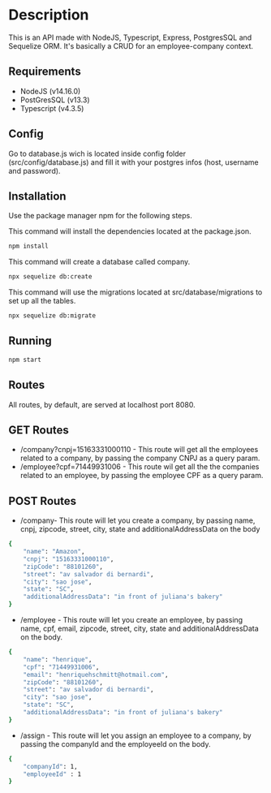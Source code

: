 
# Description

This is an API made with NodeJS, Typescript, Express, PostgresSQL and Sequelize ORM. It's basically a CRUD for an employee-company context.

## Requirements

* NodeJS (v14.16.0)
* PostGresSQL (v13.3)
* Typescript (v4.3.5)

## Config

Go to database.js wich is located inside config folder (src/config/database.js) and fill it with your postgres infos (host, username and password).

## Installation

Use the package manager npm for the following steps.

This command will install the dependencies located at the package.json.

```bash
npm install
```

This command will create a database called company.
```bash
npx sequelize db:create
```

This command will use the migrations located at src/database/migrations to set up all the tables.
```bash
npx sequelize db:migrate
```

## Running

```bash
npm start
```

## Routes
All routes, by default, are served at localhost port 8080.

## GET Routes

* /company?cnpj=15163331000110 - This route will get all the employees related to a company, by passing the company CNPJ as a query param.
* /employee?cpf=71449931006 - This route wil get all the the companies related to an employee, by passing the employee CPF as a query param.

## POST Routes

* /company- This route will let you create a company, by passing name, cnpj, zipcode, street, city, state and additionalAddressData on the body

```bash
{
    "name": "Amazon",
    "cnpj": "15163331000110",
    "zipCode": "88101260",
    "street": "av salvador di bernardi",
    "city": "sao jose",
    "state": "SC",
    "additionalAddressData": "in front of juliana's bakery"
}
```

* /employee - This route will let you create an employee, by passing name, cpf, email, zipcode, street, city, state and additionalAddressData on the body.

```bash
{
    "name": "henrique",
    "cpf": "71449931006",
    "email": "henriquehschmitt@hotmail.com",
    "zipCode": "88101260",
    "street": "av salvador di bernardi",
    "city": "sao jose",
    "state": "SC",
    "additionalAddressData": "in front of juliana's bakery"
}
```

* /assign - This route will let you assign an employee to a company, by passing the companyId and the employeeId on the body.

```bash
{
    "companyId": 1,
    "employeeId" : 1
}
```
